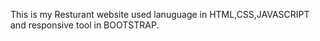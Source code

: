 This is my Resturant website used lanuguage in HTML,CSS,JAVASCRIPT and responsive tool in BOOTSTRAP.
